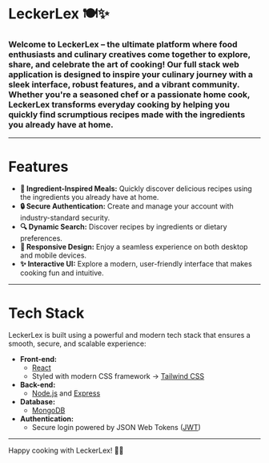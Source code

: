 # LeckerLex 🍽️✨

### Welcome to **LeckerLex** – the ultimate platform where food enthusiasts and culinary creatives come together to explore, share, and celebrate the art of cooking! Our full stack web application is designed to inspire your culinary journey with a sleek interface, robust features, and a vibrant community. Whether you're a seasoned chef or a passionate home cook, LeckerLex transforms everyday cooking by helping you quickly find scrumptious recipes made with the ingredients you already have at home.

---

# Features
- **🍲 Ingredient-Inspired Meals:** Quickly discover delicious recipes using the ingredients you already have at home.
- **🔒 Secure Authentication:** Create and manage your account with industry-standard security.
- **🔍 Dynamic Search:** Discover recipes by ingredients or dietary preferences.
- **📱 Responsive Design:** Enjoy a seamless experience on both desktop and mobile devices.
- **✨ Interactive UI:** Explore a modern, user-friendly interface that makes cooking fun and intuitive.

---

# Tech Stack

LeckerLex is built using a powerful and modern tech stack that ensures a smooth, secure, and scalable experience:

- **Front-end:**  
  - [React](https://reactjs.org/)  
  - Styled with modern CSS framework -> [Tailwind CSS](https://tailwindcss.com/) 
- **Back-end:**  
  - [Node.js](https://nodejs.org/) and [Express](https://expressjs.com/)
- **Database:**  
  - [MongoDB](https://www.mongodb.com/) 
- **Authentication:**  
  - Secure login powered by JSON Web Tokens ([JWT](https://jwt.io/))


---
Happy cooking with LeckerLex! 🚀🍴
